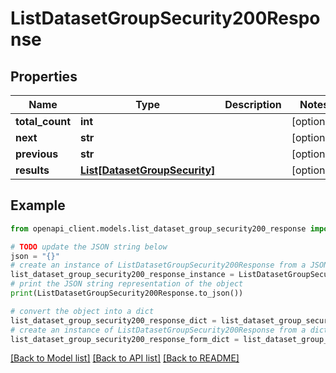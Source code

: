 # ListDatasetGroupSecurity200Response


## Properties

Name | Type | Description | Notes
------------ | ------------- | ------------- | -------------
**total_count** | **int** |  | [optional] 
**next** | **str** |  | [optional] 
**previous** | **str** |  | [optional] 
**results** | [**List[DatasetGroupSecurity]**](DatasetGroupSecurity.md) |  | [optional] 

## Example

```python
from openapi_client.models.list_dataset_group_security200_response import ListDatasetGroupSecurity200Response

# TODO update the JSON string below
json = "{}"
# create an instance of ListDatasetGroupSecurity200Response from a JSON string
list_dataset_group_security200_response_instance = ListDatasetGroupSecurity200Response.from_json(json)
# print the JSON string representation of the object
print(ListDatasetGroupSecurity200Response.to_json())

# convert the object into a dict
list_dataset_group_security200_response_dict = list_dataset_group_security200_response_instance.to_dict()
# create an instance of ListDatasetGroupSecurity200Response from a dict
list_dataset_group_security200_response_form_dict = list_dataset_group_security200_response.from_dict(list_dataset_group_security200_response_dict)
```
[[Back to Model list]](../README.md#documentation-for-models) [[Back to API list]](../README.md#documentation-for-api-endpoints) [[Back to README]](../README.md)


